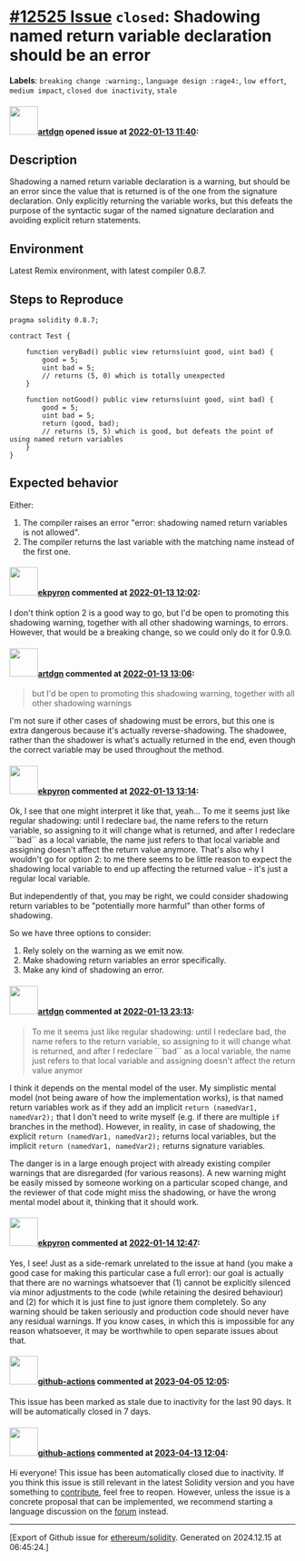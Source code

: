 # [\#12525 Issue](https://github.com/ethereum/solidity/issues/12525) `closed`: Shadowing named return variable declaration should be an error
**Labels**: `breaking change :warning:`, `language design :rage4:`, `low effort`, `medium impact`, `closed due inactivity`, `stale`


#### <img src="https://avatars.githubusercontent.com/u/29574203?u=324189b4e1b973c7fef7ff111338bae2736fe877&v=4" width="50">[artdgn](https://github.com/artdgn) opened issue at [2022-01-13 11:40](https://github.com/ethereum/solidity/issues/12525):

## Description

Shadowing a named return variable declaration is a warning, but should be an error since the value that is returned is of the one from the signature declaration. Only explicitly returning the variable works, but this defeats the purpose of the syntactic sugar of the named signature declaration and avoiding explicit return statements.

## Environment

Latest Remix environment, with latest compiler 0.8.7.

## Steps to Reproduce

```
pragma solidity 0.8.7;

contract Test {

    function veryBad() public view returns(uint good, uint bad) {
        good = 5;
        uint bad = 5;
        // returns (5, 0) which is totally unexpected
    }

    function notGood() public view returns(uint good, uint bad) {
        good = 5;
        uint bad = 5;
        return (good, bad);
        // returns (5, 5) which is good, but defeats the point of using named return variables
    }
}
```

## Expected behavior
Either:
1. The compiler raises an error "error: shadowing named return variables is not allowed".
2. The compiler returns the last variable with the matching name instead of the first one.

#### <img src="https://avatars.githubusercontent.com/u/1347491?v=4" width="50">[ekpyron](https://github.com/ekpyron) commented at [2022-01-13 12:02](https://github.com/ethereum/solidity/issues/12525#issuecomment-1012073143):

I don't think option 2 is a good way to go, but I'd be open to promoting this shadowing warning, together with all other shadowing warnings, to errors. However, that would be a breaking change, so we could only do it for 0.9.0.

#### <img src="https://avatars.githubusercontent.com/u/29574203?u=324189b4e1b973c7fef7ff111338bae2736fe877&v=4" width="50">[artdgn](https://github.com/artdgn) commented at [2022-01-13 13:06](https://github.com/ethereum/solidity/issues/12525#issuecomment-1012119524):

>  but I'd be open to promoting this shadowing warning, together with all other shadowing warnings

I'm not sure if other cases of shadowing must be errors, but this one is extra dangerous because it's actually reverse-shadowing. The shadowee, rather than the shadower is what's actually returned in the end, even though the correct variable may be used throughout the method.

#### <img src="https://avatars.githubusercontent.com/u/1347491?v=4" width="50">[ekpyron](https://github.com/ekpyron) commented at [2022-01-13 13:14](https://github.com/ethereum/solidity/issues/12525#issuecomment-1012125640):

Ok, I see that one might interpret it like that, yeah...
To me it seems just like regular shadowing: until I redeclare ``bad``, the name refers to the return variable, so assigning to it will change what is returned, and after I redeclare ```bad`` as a local variable, the name just refers to that local variable and assigning doesn't affect the return value anymore.
That's also why I wouldn't go for option 2: to me there seems to be little reason to expect the shadowing local variable to end up affecting the returned value - it's just a regular local variable.

But independently of that, you may be right, we could consider shadowing return variables to be "potentially more harmful" than other forms of shadowing.

So we have three options to consider:
1. Rely solely on the warning as we emit now.
2. Make shadowing return variables an error specifically.
3. Make any kind of shadowing an error.

#### <img src="https://avatars.githubusercontent.com/u/29574203?u=324189b4e1b973c7fef7ff111338bae2736fe877&v=4" width="50">[artdgn](https://github.com/artdgn) commented at [2022-01-13 23:13](https://github.com/ethereum/solidity/issues/12525#issuecomment-1012603958):

> To me it seems just like regular shadowing: until I redeclare bad, the name refers to the return variable, so assigning to it will change what is returned, and after I redeclare ```bad`` as a local variable, the name just refers to that local variable and assigning doesn't affect the return value anymor

I think it depends on the mental model of the user. My simplistic mental model (not being aware of how the implementation works), is that named return variables work as if they add an implicit `return (namedVar1, namedVar2);` that I don't need to write myself (e.g. if there are multiple `if` branches in the method). However, in reality, in case of shadowing, the explicit `return (namedVar1, namedVar2);` returns local variables, but the implicit `return (namedVar1, namedVar2);` returns signature variables. 

The danger is in a large enough project with already existing compiler warnings that are disregarded (for various reasons). A new warning might be easily missed by someone working on a particular scoped change, and the reviewer of that code might miss the shadowing, or have the wrong mental model about it, thinking that it should work.

#### <img src="https://avatars.githubusercontent.com/u/1347491?v=4" width="50">[ekpyron](https://github.com/ekpyron) commented at [2022-01-14 12:47](https://github.com/ethereum/solidity/issues/12525#issuecomment-1013089222):

Yes, I see!
Just as a side-remark unrelated to the issue at hand (you make a good case for making this particular case a full error): our goal is actually that there are no warnings whatsoever that (1) cannot be explicitly silenced via minor adjustments to the code (while retaining the desired behaviour) and (2) for which it is just fine to just ignore them completely.
So any warning should be taken seriously and production code should never have any residual warnings. If you know cases, in which this is impossible for any reason whatsoever, it may be worthwhile to open separate issues about that.

#### <img src="https://avatars.githubusercontent.com/in/15368?v=4" width="50">[github-actions](https://github.com/apps/github-actions) commented at [2023-04-05 12:05](https://github.com/ethereum/solidity/issues/12525#issuecomment-1497377787):

This issue has been marked as stale due to inactivity for the last 90 days.
It will be automatically closed in 7 days.

#### <img src="https://avatars.githubusercontent.com/in/15368?v=4" width="50">[github-actions](https://github.com/apps/github-actions) commented at [2023-04-13 12:04](https://github.com/ethereum/solidity/issues/12525#issuecomment-1506848825):

Hi everyone! This issue has been automatically closed due to inactivity.
If you think this issue is still relevant in the latest Solidity version and you have something to [contribute](https://docs.soliditylang.org/en/latest/contributing.html), feel free to reopen.
However, unless the issue is a concrete proposal that can be implemented, we recommend starting a language discussion on the [forum](https://forum.soliditylang.org) instead.


-------------------------------------------------------------------------------



[Export of Github issue for [ethereum/solidity](https://github.com/ethereum/solidity). Generated on 2024.12.15 at 06:45:24.]
